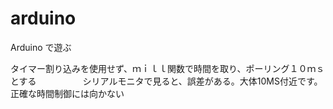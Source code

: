 # arduino
Arduino で遊ぶ

タイマー割り込みを使用せず、ｍｉｌｌ関数で時間を取り、ポーリング１０ｍｓとする
　　　　　シリアルモニタで見ると、誤差がある。大体10MS付近です。
   正確な時間制御には向かない


